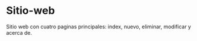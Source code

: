 # Sitio-web
Sitio web con cuatro paginas principales: index, nuevo, eliminar, modificar y acerca 
de.
